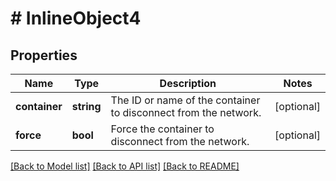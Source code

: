 # # InlineObject4

## Properties

Name | Type | Description | Notes
------------ | ------------- | ------------- | -------------
**container** | **string** | The ID or name of the container to disconnect from the network. | [optional]
**force** | **bool** | Force the container to disconnect from the network. | [optional]

[[Back to Model list]](../../README.md#models) [[Back to API list]](../../README.md#endpoints) [[Back to README]](../../README.md)
